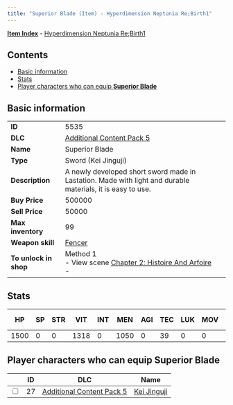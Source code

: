 ```yaml
---
title: "Superior Blade (Item) - Hyperdimension Neptunia Re;Birth1"
---
```


[**Item Index**](/neptunia/rb1/item/index.html) - [Hyperdimension Neptunia Re;Birth1](/neptunia/rb1)

## Contents

- [Basic information](#basic-information)
- [Stats](#stats)
- [Player characters who can equip **Superior Blade**](#player-characters-who-can-equip-superior-blade)

## Basic information

|   |   |
| -- | -- |
| **ID** | 5535 |
| **DLC** | [Additional Content Pack 5](/neptunia/rb1/dlc/14-pack5.html) |
| **Name** | Superior Blade |
| **Type** | Sword (Kei Jinguji) |
| **Description** | A newly developed short sword made in Lastation. Made with light and durable materials, it is easy to use. |
| **Buy Price** | 500000 |
| **Sell Price** | 50000 |
| **Max inventory** | 99 |
| **Weapon skill** | [Fencer](/neptunia/rb1/skill/14-3403-fencer.html) |
| **To unlock in shop** | Method 1<br />- View scene [Chapter 2: Histoire And Arfoire](/neptunia/rb1/scene/1-201-chapter-2-histoire-and-arfoire.html)<br />-  |


## Stats

| HP | SP | STR | VIT | INT | MEN | AGI | TEC | LUK | MOV | Fire res. | Ice res. | Wind res. | Lightning res. |
| -- | -- | --- | --- | --- | --- | --- | --- | --- | --- | --------- | -------- | --------- | -------------- |
| 1500 | 0 | 0 | 1318 | 0 | 1050 | 0 | 39 | 0 | 0 | 0 | 0 | 0 | 0 |


## Player characters who can equip **Superior Blade**

|    | ID | DLC | Name |
| -- | -- | --- | ---- |
| <input type="checkbox" id="rb1-player-14-27" class="trackbox" /> | 27 | [Additional Content Pack 5](/neptunia/rb1/dlc/14-pack5.html) | [Kei Jinguji](/neptunia/rb1/player/14-27-kei-jinguji.html) |

